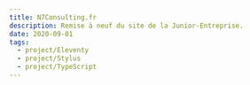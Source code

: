 ```yaml
---
title: N7Consulting.fr
description: Remise à neuf du site de la Junior-Entreprise.
date: 2020-09-01
tags:
  - project/Eleventy
  - project/Stylus
  - project/TypeScript
---
```


